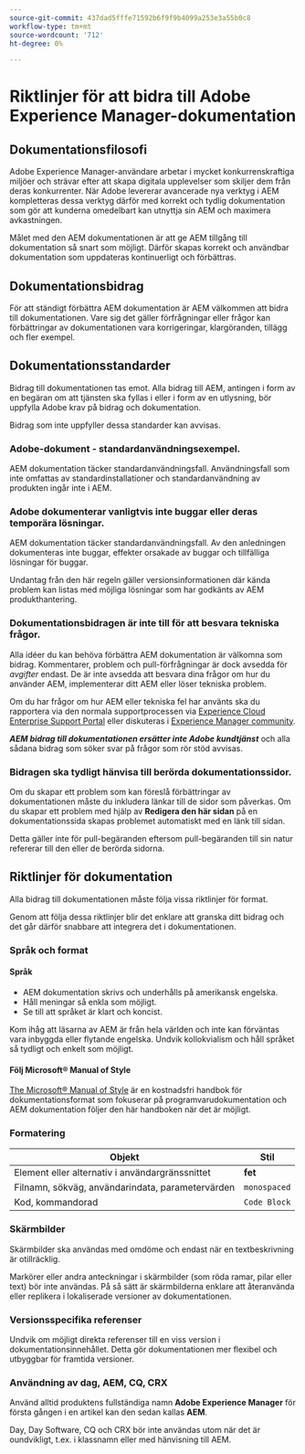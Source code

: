 ```yaml
---
source-git-commit: 437dad5fffe71592b6f9f9b4099a253e3a55b0c8
workflow-type: tm+mt
source-wordcount: '712'
ht-degree: 0%

---
```

# Riktlinjer för att bidra till Adobe Experience Manager-dokumentation

## Dokumentationsfilosofi

Adobe Experience Manager-användare arbetar i mycket konkurrenskraftiga miljöer och strävar efter att skapa digitala upplevelser som skiljer dem från deras konkurrenter. När Adobe levererar avancerade nya verktyg i AEM kompletteras dessa verktyg därför med korrekt och tydlig dokumentation som gör att kunderna omedelbart kan utnyttja sin AEM och maximera avkastningen.

Målet med den AEM dokumentationen är att ge AEM tillgång till dokumentation så snart som möjligt. Därför skapas korrekt och användbar dokumentation som uppdateras kontinuerligt och förbättras.

## Dokumentationsbidrag

För att ständigt förbättra AEM dokumentation är AEM välkommen att bidra till dokumentationen. Vare sig det gäller förfrågningar eller frågor kan förbättringar av dokumentationen vara korrigeringar, klargöranden, tillägg och fler exempel.

## Dokumentationsstandarder

Bidrag till dokumentationen tas emot. Alla bidrag till AEM, antingen i form av en begäran om att tjänsten ska fyllas i eller i form av en utlysning, bör uppfylla Adobe krav på bidrag och dokumentation.

Bidrag som inte uppfyller dessa standarder kan avvisas.

### Adobe-dokument - standardanvändningsexempel.

AEM dokumentation täcker standardanvändningsfall. Användningsfall som inte omfattas av standardinstallationer och standardanvändning av produkten ingår inte i AEM.

### Adobe dokumenterar vanligtvis inte buggar eller deras temporära lösningar.

AEM dokumentation täcker standardanvändningsfall. Av den anledningen dokumenteras inte buggar, effekter orsakade av buggar och tillfälliga lösningar för buggar.

Undantag från den här regeln gäller versionsinformationen där kända problem kan listas med möjliga lösningar som har godkänts av AEM produkthantering.

### Dokumentationsbidragen är inte till för att besvara tekniska frågor.

Alla idéer du kan behöva förbättra AEM dokumentation är välkomna som bidrag. Kommentarer, problem och pull-förfrågningar är dock avsedda för *avgifter* endast. De är inte avsedda att besvara dina frågor om hur du använder AEM, implementerar ditt AEM eller löser tekniska problem.

Om du har frågor om hur AEM eller tekniska fel har använts ska du rapportera via den normala supportprocessen via [Experience Cloud Enterprise Support Portal](https://experienceleague.adobe.com/?support-solution=General#support) eller diskuteras i [Experience Manager community](https://experienceleaguecommunities.adobe.com/t5/adobe-experience-manager/ct-p/adobe-experience-manager-community).

***AEM bidrag till dokumentationen ersätter inte Adobe kundtjänst*** och alla sådana bidrag som söker svar på frågor som rör stöd avvisas.

### Bidragen ska tydligt hänvisa till berörda dokumentationssidor.

Om du skapar ett problem som kan föreslå förbättringar av dokumentationen måste du inkludera länkar till de sidor som påverkas. Om du skapar ett problem med hjälp av **Redigera den här sidan** på en dokumentationssida skapas problemet automatiskt med en länk till sidan.

Detta gäller inte för pull-begäranden eftersom pull-begäranden till sin natur refererar till den eller de berörda sidorna.

## Riktlinjer för dokumentation

Alla bidrag till dokumentationen måste följa vissa riktlinjer för format.

Genom att följa dessa riktlinjer blir det enklare att granska ditt bidrag och det går därför snabbare att integrera det i dokumentationen.

### Språk och format

#### Språk

* AEM dokumentation skrivs och underhålls på amerikansk engelska.
* Håll meningar så enkla som möjligt.
* Se till att språket är klart och koncist.

Kom ihåg att läsarna av AEM är från hela världen och inte kan förväntas vara inbyggda eller flytande engelska. Undvik kollokvialism och håll språket så tydligt och enkelt som möjligt.

#### Följ Microsoft® Manual of Style

[The Microsoft® Manual of Style](https://learn.microsoft.com/en-us/style-guide/welcome/) är en kostnadsfri handbok för dokumentationsformat som fokuserar på programvarudokumentation och AEM dokumentation följer den här handboken när det är möjligt.

### Formatering

| Objekt | Stil |
|---|---|
| Element eller alternativ i användargränssnittet | **fet** |
| Filnamn, sökväg, användarindata, parametervärden | `monospaced` |
| Kod, kommandorad | ```Code Block``` |

### Skärmbilder

Skärmbilder ska användas med omdöme och endast när en textbeskrivning är otillräcklig.

Markörer eller andra anteckningar i skärmbilder (som röda ramar, pilar eller text) bör inte användas. På så sätt är skärmbilderna enklare att återanvända eller replikera i lokaliserade versioner av dokumentationen.

### Versionsspecifika referenser

Undvik om möjligt direkta referenser till en viss version i dokumentationsinnehållet. Detta gör dokumentationen mer flexibel och utbyggbar för framtida versioner.

### Användning av dag, AEM, CQ, CRX

Använd alltid produktens fullständiga namn **Adobe Experience Manager** för första gången i en artikel kan den sedan kallas **AEM**.

Day, Day Software, CQ och CRX bör inte användas utom när det är oundvikligt, t.ex. i klassnamn eller med hänvisning till AEM.